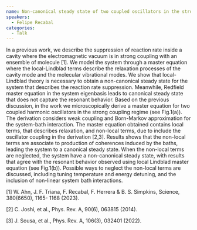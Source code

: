 ```yaml
---
name: Non-canonical steady state of two coupled oscillators in the strong coupling regime
speakers:
  - Felipe Recabal
categories:
  - Talk
---
```


In a previous work, we describe the suppression of reaction rate inside a cavity where the electromagnetic vacuum is in strong coupling with an ensemble of molecule [1]. We model the system through a master equation where the local-Lindblad terms describe the relaxation processes of the cavity mode and the molecular vibrational modes. We show that local- Lindblad theory is necessary to obtain a non-canonical steady state for the system that describes the reaction rate suppression. Meanwhile, Redfield master equation in the system eigenbasis leads to canonical steady state that does not capture the resonant behavior.
Based on the previous discussion, in the work we microscopically derive a master equation for two coupled harmonic oscillators in the strong coupling regime (see Fig.1(a)). The derivation considers weak coupling and Born-Markov approximation for the system-bath interaction. The master equation obtained contains local terms, that describes relaxation, and non-local terms, due to include the oscillator coupling in the derivation [2,3]. Results shows that the non-local terms are associate to production of coherences induced by the baths, leading the system to a canonical steady state. When the non-local terms are neglected, the system have a non-canonical steady state, with results that agree with the resonant behavior observed using local Lindblad master equation (see Fig.1(b)). Possible ways to neglect the non-local terms are discussed, including tuning temperature and energy detuning, and the inclusion of non-linear system bath interactions.

[1] W. Ahn, J. F. Triana, F. Recabal, F. Herrera & B. S. Simpkins, Science, 380(6650), 1165- 1168 (2023).

[2] C. Joshi, et al., Phys. Rev. A, 90(6), 063815 (2014). 

[3] J. Sousa, et al., Phys. Rev. A, 106(3), 032401 (2022).